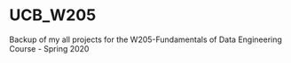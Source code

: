# UCB_W205
Backup of my all projects for the W205-Fundamentals of Data Engineering Course - Spring 2020
